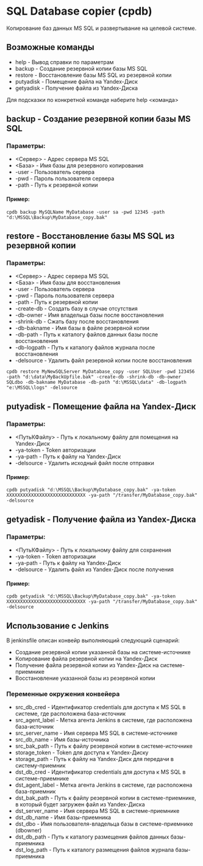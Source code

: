 # SQL Database copier (cpdb)

Копирование баз данных MS SQL и развертывание на целевой системе.


## Возможные команды

* help       - Вывод справки по параметрам
* backup     - Создание резервной копии базы MS SQL
* restore    - Восстановление базы MS SQL из резервной копии
* putyadisk  - Помещение файла на Yandex-Диск
* getyadisk  - Получение файла из Yandex-Диска

Для подсказки по конкретной команде наберите help <команда>

## backup - Создание резервной копии базы MS SQL

### Параметры:
* <Сервер> - Адрес сервера MS SQL
* <База> - Имя базы для резервного копирования
* -user - Пользователь сервера
* -pwd - Пароль пользователя сервера
* -path - Путь к резервной копии

#### Пример:
```
cpdb backup MySQLName MyDatabase -user sa -pwd 12345 -path "d:\MSSQL\Backup\MyDatabase_copy.bak"
```

## restore - Восстановление базы MS SQL из резервной копии

### Параметры:

* <Сервер> - Адрес сервера MS SQL
* <База> - Имя базы для восстановления
* -user - Пользователь сервера
* -pwd - Пароль пользователя сервера
* -path - Путь к резервной копии
* -create-db - Создать базу в случае отсутствия
* -db-owner - Имя владельца базы после восстановления
* -shrink-db - Сжать базу после восстановления
* -db-bakname - Имя базы в файле резервной копии
* -db-path - Путь к каталогу файлов данных базы после восстановления
* -db-logpath - Путь к каталогу файлов журнала после восстановления
* -delsource - Удалить файл резервной копии после восстановления

```
cpdb restore MyNewSQLServer MyDatabase_copy -user SQLUser -pwd 123456 -path "d:\data\MyBackUpfile.bak" -create-db -shrink-db -db-owner SQLdbo -db-bakname MyDatabase -db-path "d:\MSSQL\data" -db-logpath "e:\MSSQL\logs" -delsource
```

## putyadisk - Помещение файла на Yandex-Диск

### Параметры:

* <ПутьКФайлу> - Путь к локальному файлу для помещения на Yandex-Диск
* -ya-token    - Token авторизации
* -ya-path     - Путь к файлу на Yandex-Диск
* -delsource   - Удалить исходный файл после отправки

#### Пример:
```
cpdb putyadisk "d:\MSSQL\Backup\MyDatabase_copy.bak" -ya-token XXXXXXXXXXXXXXXXXXXXXXXXXXXXX -ya-path "/transfer/MyDatabase_copy.bak" -delsource
```


## getyadisk  - Получение файла из Yandex-Диска

### Параметры:

* <ПутьКФайлу> - Путь к локальному файлу для сохранения
* -ya-token    - Token авторизации
* -ya-path     - Путь к файлу на Yandex-Диск
* -delsource   - Удалить файл из Yandex-Диск после получения

#### Пример:
```
cpdb getyadisk "d:\MSSQL\Backup\MyDatabase_copy.bak" -ya-token XXXXXXXXXXXXXXXXXXXXXXXXXXXXX -ya-path "/transfer/MyDatabase_copy.bak" -delsource
```


## Использование c Jenkins
В jenkinsfile описан конвейр выполняющий следующий сценарий:
* Создание резервной копии указанной базы на системе-источнике
* Копирование файла резервной копии на Yandex-Диск
* Получение файла резервной копии из Yandex-Диск на системе-приемнике
* Восстановление указанной базы из резервной копии

### Переменные окружения конвейера

* src_db_cred     - Идентификатор credentials для доступа к MS SQL в системе, где расположена база-источник
* src_agent_label - Метка агента Jenkins в системе, где расположена база-источник
* src_server_name - Имя сервера MS SQL в системе-источнике
* src_db_name     - Имя базы-источника
* src_bak_path    - Путь к файлу резервной копии в системе-источнике
* storage_token   - Token для доступа к Yandex-Диску
* storage_path    - Путь к файлу на Yandex-Диск для передачи в систему-приемник
* dst_db_cred     - Идентификатор credentials для доступа к MS SQL в системе-приемнике
* dst_agent_label - Метка агента Jenkins в системе, где расположена база-приемник
* dst_bak_path    - Путь к файлу резервной копии в системе-приемнике, в который будет загружен файл из Yandex-Диска
* dst_server_name - Имя сервера MS SQL в системе-приемнике
* dst_db_name     - Имя базы-приемника
* dst_dbo         - Имя пользователя-владельца базы в системе-приемнике (dbowner)
* dst_db_path     - Путь к каталогу размещения файлов данных базы-приемника
* dst_log_path    - Путь к каталогу размещения файлов журнала базы-приемника
